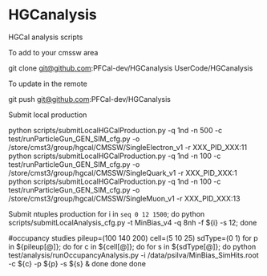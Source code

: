 HGCanalysis
===========

HGCal analysis scripts

To add to your cmssw area

git clone git@github.com:PFCal-dev/HGCanalysis UserCode/HGCanalysis

To update in the remote

git push git@github.com:PFCal-dev/HGCanalysis

Submit local production

python scripts/submitLocalHGCalProduction.py -q 1nd -n 500 -c test/runParticleGun_GEN_SIM_cfg.py -o /store/cmst3/group/hgcal/CMSSW/SingleElectron_v1 -r XXX_PID_XXX:11
python scripts/submitLocalHGCalProduction.py -q 1nd -n 100 -c test/runParticleGun_GEN_SIM_cfg.py -o /store/cmst3/group/hgcal/CMSSW/SingleQuark_v1 -r XXX_PID_XXX:1
python scripts/submitLocalHGCalProduction.py -q 1nd -n 100 -c test/runParticleGun_GEN_SIM_cfg.py -o /store/cmst3/group/hgcal/CMSSW/SingleMuon_v1 -r XXX_PID_XXX:13

Submit ntuples production
for i in `seq 0 12 1500`; do
	python scripts/submitLocalAnalysis_cfg.py -t MinBias_v4 -q 8nh -f ${i} -s 12;
done

#occupancy studies
pileup=(100 140 200)
cell=(5 10 25)
sdType=(0 1)
for p in ${pileup[@]}; do
   for c in ${cell[@]}; do
	for s in ${sdType[@]}; do
	   python test/analysis/runOccupancyAnalysis.py -i /data/psilva/MinBias_SimHits.root -c ${c} -p ${p} -s ${s} & 
	done
   done
done

